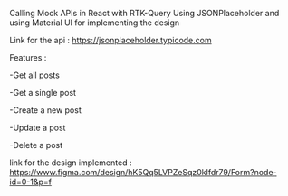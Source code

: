 Calling Mock APIs in React with RTK-Query Using JSONPlaceholder and using Material UI for implementing the design

Link for the api : https://jsonplaceholder.typicode.com

Features :
 
-Get all posts

-Get a single post

-Create a new post

-Update a post

-Delete a post

link for the design implemented : https://www.figma.com/design/hK5Qq5LVPZeSqz0kIfdr79/Form?node-id=0-1&p=f
